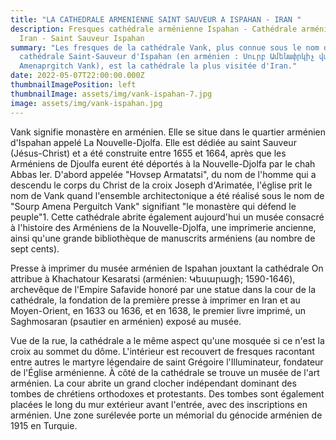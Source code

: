 ```yaml
---
title: "LA CATHEDRALE ARMENIENNE SAINT SAUVEUR A ISPAHAN - IRAN "
description: Fresques cathédrale arménienne Ispahan - Cathédrale arménienne en
  Iran - Saint Sauveur Ispahan
summary: "Les fresques de la cathédrale Vank, plus connue sous le nom de
  cathédrale Saint-Sauveur d'Ispahan (en arménien : Սուրբ Ամենափրկիչ վանք Sourp
  Amenaprgitch Vank), est la cathédrale la plus visitée d'Iran."
date: 2022-05-07T22:00:00.000Z
thumbnailImagePosition: left
thumbnailImage: assets/img/vank-ispahan-7.jpg
image: assets/img/vank-ispahan.jpg
---
```

Vank signifie monastère en arménien. Elle se situe dans le quartier arménien d'Ispahan appelé La Nouvelle-Djolfa. Elle est dédiée au saint Sauveur (Jésus-Christ) et a été construite entre 1655 et 1664, après que les Arméniens de Djoulfa eurent été déportés à la Nouvelle-Djolfa par le chah Abbas Ier. D'abord appelée "Hovsep Armatatsi", du nom de l'homme qui a descendu le corps du Christ de la croix Joseph d'Arimatée, l'église prit le nom de Vank quand l'ensemble architectonique a été réalisé sous le nom de "Sourp Amena Perguitch Vank" signifiant "le monastère qui défend le peuple"1.
Cette cathédrale abrite également aujourd'hui un musée consacré à l'histoire des Arméniens de la Nouvelle-Djolfa, une imprimerie ancienne, ainsi qu'une grande bibliothèque de manuscrits arméniens (au nombre de sept cents).


Presse à imprimer du musée arménien de Ispahan jouxtant la cathédrale
On attribue à Khachatour Kesaratsi (arménien: Կեսարացի; 1590-1646), archevêque de l'Empire Safavide honoré par une statue dans la cour de la cathédrale, la fondation de la première presse à imprimer en Iran et au Moyen-Orient, en 1633 ou 1636, et en 1638, le premier livre imprimé, un Saghmosaran (psautier en arménien) exposé au musée.

Vue de la rue, la cathédrale a le même aspect qu'une mosquée si ce n'est la croix au sommet du dôme. L'intérieur est recouvert de fresques racontant entre autres le martyre légendaire de saint Grégoire l'Illuminateur, fondateur de l'Église arménienne. À côté de la cathédrale se trouve un musée de l'art arménien. La cour abrite un grand clocher indépendant dominant des tombes de chrétiens orthodoxes et protestants. Des tombes sont également placées le long du mur extérieur avant l'entrée, avec des inscriptions en arménien. Une zone surélevée porte un mémorial du génocide arménien de 1915 en Turquie.